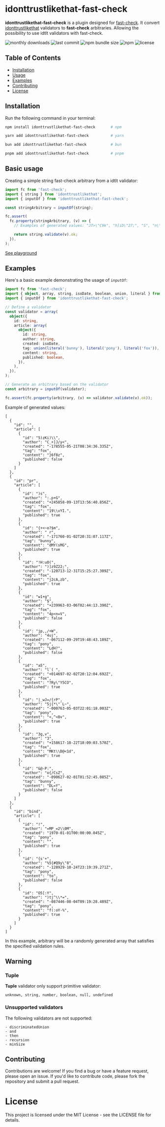 # idonttrustlikethat-fast-check

**idonttrustlikethat-fast-check** is a plugin designed for [fast-check](https://fast-check.dev/). It convert [idonttrustlikethat](https://github.com/AlexGalays/idonttrustlikethat) validators to **fast-check** arbitraries. Allowing the possibility to use idtlt validators with fast-check.

![monthly downloads](https://img.shields.io/npm/dm/idonttrustlikethat-fast-check)
![last commit](https://img.shields.io/github/last-commit/nielk/idonttrustlikethat-fast-check)
![npm bundle size](https://img.shields.io/bundlephobia/minzip/idonttrustlikethat-fast-check)
![npm](https://img.shields.io/npm/v/idonttrustlikethat-fast-check)
![license](https://img.shields.io/npm/l/idonttrustlikethat-fast-check.svg)

## Table of Contents

- [Installation](#installation)
- [Usage](#usage)
- [Examples](#examples)
- [Contributing](#contributing)
- [License](#license)

## Installation

Run the following command in your terminal:

```bash
npm install idonttrustlikethat-fast-check       # npm

yarn add idonttrustlikethat-fast-check          # yarn

bun add idonttrustlikethat-fast-check           # bun

pnpm add idonttrustlikethat-fast-check          # pnpm
```

## Basic usage

Creating a simple string fast-check arbitrary from a idtlt validator:

```typescript
import fc from 'fast-check';
import { string } from 'idonttrustlikethat';
import { inputOf } from 'idonttrustlikethat-fast-check';

const stringArbitrary = inputOf(string);

fc.assert(
  fc.property(stringArbitrary, (v) => {
    // Examples of generated values: "JT>\"C9k", "h]iD\"27;", "S", "n\\Ye", ""…

    return string.validate(v).ok;
  }),
);
```

[See playground](https://codesandbox.io/p/sandbox/idonttrustlikethat-fast-check-example-tm5zhc?file=%2Fsrc%2Findex.ts%3A10%2C20&layout=%257B%2522sidebarPanel%2522%253A%2522EXPLORER%2522%252C%2522rootPanelGroup%2522%253A%257B%2522direction%2522%253A%2522horizontal%2522%252C%2522contentType%2522%253A%2522UNKNOWN%2522%252C%2522type%2522%253A%2522PANEL_GROUP%2522%252C%2522id%2522%253A%2522ROOT_LAYOUT%2522%252C%2522panels%2522%253A%255B%257B%2522type%2522%253A%2522PANEL_GROUP%2522%252C%2522contentType%2522%253A%2522UNKNOWN%2522%252C%2522direction%2522%253A%2522vertical%2522%252C%2522id%2522%253A%2522clqadg1pm00063b6fkwp40czb%2522%252C%2522sizes%2522%253A%255B70%252C30%255D%252C%2522panels%2522%253A%255B%257B%2522type%2522%253A%2522PANEL_GROUP%2522%252C%2522contentType%2522%253A%2522EDITOR%2522%252C%2522direction%2522%253A%2522horizontal%2522%252C%2522id%2522%253A%2522EDITOR%2522%252C%2522panels%2522%253A%255B%257B%2522type%2522%253A%2522PANEL%2522%252C%2522contentType%2522%253A%2522EDITOR%2522%252C%2522id%2522%253A%2522clqadg1pm00023b6f22jv7v5s%2522%257D%255D%257D%252C%257B%2522type%2522%253A%2522PANEL_GROUP%2522%252C%2522contentType%2522%253A%2522SHELLS%2522%252C%2522direction%2522%253A%2522horizontal%2522%252C%2522id%2522%253A%2522SHELLS%2522%252C%2522panels%2522%253A%255B%257B%2522type%2522%253A%2522PANEL%2522%252C%2522contentType%2522%253A%2522SHELLS%2522%252C%2522id%2522%253A%2522clqadg1pm00033b6ff82yyvif%2522%257D%255D%252C%2522sizes%2522%253A%255B100%255D%257D%255D%257D%252C%257B%2522type%2522%253A%2522PANEL_GROUP%2522%252C%2522contentType%2522%253A%2522DEVTOOLS%2522%252C%2522direction%2522%253A%2522vertical%2522%252C%2522id%2522%253A%2522DEVTOOLS%2522%252C%2522panels%2522%253A%255B%257B%2522type%2522%253A%2522PANEL%2522%252C%2522contentType%2522%253A%2522DEVTOOLS%2522%252C%2522id%2522%253A%2522clqadg1pm00053b6f4djlqo9f%2522%257D%255D%252C%2522sizes%2522%253A%255B100%255D%257D%255D%252C%2522sizes%2522%253A%255B50%252C50%255D%257D%252C%2522tabbedPanels%2522%253A%257B%2522clqadg1pm00023b6f22jv7v5s%2522%253A%257B%2522id%2522%253A%2522clqadg1pm00023b6f22jv7v5s%2522%252C%2522tabs%2522%253A%255B%257B%2522id%2522%253A%2522clqadkfwq00023b6fkfpd3vor%2522%252C%2522mode%2522%253A%2522permanent%2522%252C%2522type%2522%253A%2522FILE%2522%252C%2522initialSelections%2522%253A%255B%257B%2522startLineNumber%2522%253A10%252C%2522startColumn%2522%253A20%252C%2522endLineNumber%2522%253A10%252C%2522endColumn%2522%253A20%257D%255D%252C%2522filepath%2522%253A%2522%252Fsrc%252Findex.ts%2522%252C%2522state%2522%253A%2522IDLE%2522%257D%252C%257B%2522id%2522%253A%2522clqaeg14800023b6fmrnfrde0%2522%252C%2522mode%2522%253A%2522permanent%2522%252C%2522type%2522%253A%2522FILE%2522%252C%2522initialSelections%2522%253A%255B%257B%2522startLineNumber%2522%253A14%252C%2522startColumn%2522%253A44%252C%2522endLineNumber%2522%253A14%252C%2522endColumn%2522%253A44%257D%255D%252C%2522filepath%2522%253A%2522%252Fpackage.json%2522%252C%2522state%2522%253A%2522IDLE%2522%257D%255D%252C%2522activeTabId%2522%253A%2522clqadkfwq00023b6fkfpd3vor%2522%257D%252C%2522clqadg1pm00053b6f4djlqo9f%2522%253A%257B%2522tabs%2522%253A%255B%257B%2522id%2522%253A%2522clqadg1pm00043b6fkmg3d4ik%2522%252C%2522mode%2522%253A%2522permanent%2522%252C%2522type%2522%253A%2522UNASSIGNED_PORT%2522%252C%2522port%2522%253A0%252C%2522path%2522%253A%2522%252F%2522%257D%255D%252C%2522id%2522%253A%2522clqadg1pm00053b6f4djlqo9f%2522%252C%2522activeTabId%2522%253A%2522clqadg1pm00043b6fkmg3d4ik%2522%257D%252C%2522clqadg1pm00033b6ff82yyvif%2522%253A%257B%2522tabs%2522%253A%255B%255D%252C%2522id%2522%253A%2522clqadg1pm00033b6ff82yyvif%2522%257D%257D%252C%2522showDevtools%2522%253Atrue%252C%2522showShells%2522%253Atrue%252C%2522showSidebar%2522%253Atrue%252C%2522sidebarPanelSize%2522%253A15%257D)

## Examples

Here's a basic example demonstrating the usage of `inputOf`:

```typescript
import fc from 'fast-check';
import { object, array, string, isoDate, boolean, union, literal } from 'idonttrustlikethat';
import { inputOf } from 'idonttrustlikethat-fast-check';

// Define a validator
const validator = array(
  object({
    id: string,
    article: array(
      object({
        id: string,
        author: string,
        created: isoDate,
        tag: union(literal('bunny'), literal('pony'), literal('fox')),
        content: string,
        published: boolean,
      }),
    ),
  }),
);

// Generate an arbitrary based on the validator
const arbitrary = inputOf(validator);

fc.assert(fc.property(arbitrary, (v) => validator.validate(v).ok));
```

Example of generated values:

```
[
  {
    "id": "",
    "article": [
      {
        "id": "5)zKi)\\",
        "author": "C_+]J/y<",
        "created": "-178555-05-21T08:34:36.335Z",
        "tag": "fox",
        "content": "}6f8z",
        "published": false
      }
    ]
  },
  {
    "id": "pr",
    "article": [
      {
        "id": ")s",
        "author": ":.p+G",
        "created": "+245858-09-13T13:56:40.856Z",
        "tag": "fox",
        "content": "19\\vYI.",
        "published": true
      },
      {
        "id": "{+<~o?$m",
        "author": " r",
        "created": "-171760-01-02T20:31:07.117Z",
        "tag": "bunny",
        "content": "dMY(sMG",
        "published": true
      },
      {
        "id": "!H:uO(",
        "author": ")]z9Z22;",
        "created": "-120713-12-31T15:25:27.309Z",
        "tag": "fox",
        "content": "j2cA,zb",
        "published": true
      },
      {
        "id": "w1+g",
        "author": "$",
        "created": "+239963-03-06T02:44:13.390Z",
        "tag": "fox",
        "content": "4p<n=V",
        "published": false
      },
      {
        "id": "jp,,/+W",
        "author": "4uj",
        "created": "-067112-09-29T19:48:43.189Z",
        "tag": "pony",
        "content": "LdH?",
        "published": false
      },
      {
        "id": "a5",
        "author": "l`( ",
        "created": "+014697-02-02T20:12:04.692Z",
        "tag": "fox",
        "content": "?Ry\"Y5CO",
        "published": true
      },
      {
        "id": "|_wJ=/{rP",
        "author": "5j{*\"`L~",
        "created": "-000763-05-03T22:01:18.003Z",
        "tag": "pony",
        "content": "<,^<8v",
        "published": true
      },
      {
        "id": "3g,v",
        "author": "3",
        "created": "+158617-10-22T18:09:03.570Z",
        "tag": "fox",
        "content": "MKt\\D@<1d",
        "published": true
      },
      {
        "id": "&@-P:",
        "author": "o{/CsZ",
        "created": "-090627-02-01T01:52:45.085Z",
        "tag": "bunny",
        "content": "DL=Y",
        "published": false
      }
    ]
  },
  {
    "id": "bind",
    "article": [
      {
        "id": "!",
        "author": "=MP_=2\\0M",
        "created": "1970-01-01T00:00:00.045Z",
        "tag": "pony",
        "content": "",
        "published": true
      },
      {
        "id": "{s'+",
        "author": "%5{#Q9y\"8",
        "created": "-128929-10-24T23:19:39.271Z",
        "tag": "pony",
        "content": "to",
        "published": false
      },
      {
        "id": "O5[:Y",
        "author": ")tj^\\*=",
        "created": "-087446-08-04T09:19:28.489Z",
        "tag": "pony",
        "content": "f(:oY-%",
        "published": true
      }
    ]
  }
]
```

In this example, arbitrary will be a randomly generated array that satisfies the specified validation rules.

## Warning

### Tuple

**Tuple** validator only support primitive validator:

`unknown, string, number, boolean, null, undefined`

### Unsupported validators

The following validators are not supported:

```
- discriminatedUnion
- and
- then
- recursion
- minSize
```

## Contributing

Contributions are welcome! If you find a bug or have a feature request, please open an issue. If you'd like to contribute code, please fork the repository and submit a pull request.

# License

This project is licensed under the MIT License - see the LICENSE file for details.
